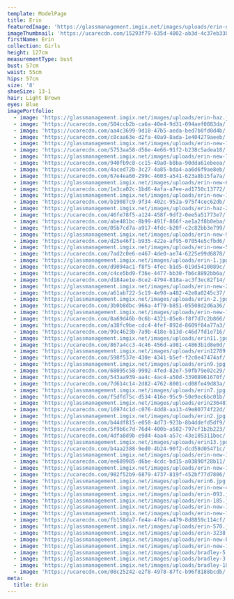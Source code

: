 ```yaml
---
template: ModelPage
title: Erin
featuredImage: 'https://glassmanagement.imgix.net/images/uploads/erin-new-banner.jpg'
imageThumbnail: 'https://ucarecdn.com/15293f79-635d-4002-ab3d-4c37eb338f61/'
firstName: Erin
collection: Girls
height: 127cm
measurementType: bust
bust: 57cm
waist: 55cm
hips: 57cm
size: '8'
shoeSize: 13-1
hair: Light Brown
eyes: Blue
imagePortfolio:
  - image: 'https://glassmanagement.imgix.net/images/uploads/erin-haz.jpg'
  - image: 'https://ucarecdn.com/584ccb2b-ca6a-40e4-9d31-094aef0083da/'
  - image: 'https://ucarecdn.com/aa4c3699-9d18-47b5-aeda-bed7b0fd0d4b/'
  - image: 'https://ucarecdn.com/c8caa63e-d2fa-40a9-8ada-1e404279aeeb/'
  - image: 'https://glassmanagement.imgix.net/images/uploads/erin-new-1o11.jpg'
  - image: 'https://ucarecdn.com/5753aa58-d56e-4e66-91f2-b238c5adea18/'
  - image: 'https://glassmanagement.imgix.net/images/uploads/erin-new-7.jpg'
  - image: 'https://ucarecdn.com/940fb9c8-cc15-49a0-b8ba-90dda61ebeea/'
  - image: 'https://ucarecdn.com/4aced72b-3c27-4a85-bda4-aa6d6f9ae8eb/'
  - image: 'https://ucarecdn.com/67e4ea60-299c-4603-a541-623a8b15fa7a/'
  - image: 'https://glassmanagement.imgix.net/images/uploads/erin-new-6.jpg'
  - image: 'https://ucarecdn.com/1e3ca02c-1bd6-4afa-a7ee-ad1750c13772/'
  - image: 'https://glassmanagement.imgix.net/images/uploads/erin-new-1.jpg'
  - image: 'https://ucarecdn.com/b19087c9-9f34-402c-952a-975f4cec62db/'
  - image: 'https://glassmanagement.imgix.net/images/uploads/erin-haz-2.jpg'
  - image: 'https://ucarecdn.com/46fe78f5-a124-458f-9df2-0ee5a51773e7/'
  - image: 'https://ucarecdn.com/abe481bc-8b99-491f-866f-ae1a2f8b0eba/'
  - image: 'https://ucarecdn.com/05b7cd7a-a917-4fdc-b20f-c2c82bb3e799/'
  - image: 'https://glassmanagement.imgix.net/images/uploads/erin-new-9.jpg'
  - image: 'https://ucarecdn.com/d25e46f1-b935-422e-af95-07054e5cfbd6/'
  - image: 'https://glassmanagement.imgix.net/images/uploads/erin-new-5.jpg'
  - image: 'https://ucarecdn.com/7ad2c0e6-e467-4de0-ae74-6225e99d6878/'
  - image: 'https://glassmanagement.imgix.net/images/uploads/erin-1.jpg'
  - image: 'https://ucarecdn.com/d9094ac1-f8f5-4fec-b1d5-019d5410089c/'
  - image: 'https://ucarecdn.com/c4ce5bd9-f36e-4477-bb30-fb6c8892bb6a/'
  - image: 'https://ucarecdn.com/d184ae1e-8ce2-4794-818a-ac3f3ec82f14/'
  - image: 'https://glassmanagement.imgix.net/images/uploads/erin-new-2.jpg'
  - image: 'https://ucarecdn.com/a61ab722-5c19-4e98-a482-42e8a0245c37/'
  - image: 'https://glassmanagement.imgix.net/images/uploads/erin-2.jpg'
  - image: 'https://ucarecdn.com/3b0b8dbc-966a-4f79-b851-05508d2d6a36/'
  - image: 'https://glassmanagement.imgix.net/images/uploads/erin-new-12.jpg'
  - image: 'https://ucarecdn.com/8a69d46b-0c6b-4321-85e8-f8f7d7c2b866/'
  - image: 'https://ucarecdn.com/a38fc9be-cdc4-4fef-892d-8609f84a77a3/'
  - image: 'https://ucarecdn.com/99c4623b-7a9b-418e-b13d-c46d7fd1e716/'
  - image: 'https://glassmanagement.imgix.net/images/uploads/erin11.jpg'
  - image: 'https://ucarecdn.com/867a4cc3-4c46-456d-a981-c4863b1d8e0d/'
  - image: 'https://glassmanagement.imgix.net/images/uploads/erin12789.jpg'
  - image: 'https://ucarecdn.com/598f537e-430e-4341-b5ef-f2c0e47474af/'
  - image: 'https://glassmanagement.imgix.net/images/uploads/erin9.jpg'
  - image: 'https://ucarecdn.com/68095c58-9992-4fed-82e7-50fb79e02c29/'
  - image: 'https://ucarecdn.com/543aa939-aa4c-4ac4-a50d-33908961670f/'
  - image: 'https://ucarecdn.com/7d614c14-2d82-4762-8001-cd08fe49d83a/'
  - image: 'https://glassmanagement.imgix.net/images/uploads/erin7.jpg'
  - image: 'https://ucarecdn.com/f5dfd75c-d534-416e-95c9-50e9ec6bc01b/'
  - image: 'https://glassmanagement.imgix.net/images/uploads/erin2364879.jpg'
  - image: 'https://ucarecdn.com/16974c1d-c076-4dd8-aa13-49e80774f22d/'
  - image: 'https://glassmanagement.imgix.net/images/uploads/erin2.jpg'
  - image: 'https://ucarecdn.com/b44df815-e058-4d73-923b-8b4ddefd5df9/'
  - image: 'https://ucarecdn.com/5f9b6c7d-76d4-400b-a582-797cf1b2b223/'
  - image: 'https://ucarecdn.com/4dfa8d9b-e9d4-4aa4-a57c-43e105311bec/'
  - image: 'https://glassmanagement.imgix.net/images/uploads/erin13.jpg'
  - image: 'https://ucarecdn.com/b4aa2388-9ed0-4b24-90f2-dcd58d05471c/'
  - image: 'https://glassmanagement.imgix.net/images/uploads/erin-new-3.jpg'
  - image: 'https://ucarecdn.com/ee689985-d6be-4cdc-bd15-a03890f28b11/'
  - image: 'https://glassmanagement.imgix.net/images/uploads/erin-new-13.jpg'
  - image: 'https://ucarecdn.com/982f52b9-6879-4737-819f-452bf77d7806/'
  - image: 'https://glassmanagement.imgix.net/images/uploads/erin6.jpg'
  - image: 'https://glassmanagement.imgix.net/images/uploads/erin-new-4.jpg'
  - image: 'https://glassmanagement.imgix.net/images/uploads/erin-093.jpg'
  - image: 'https://glassmanagement.imgix.net/images/uploads/erin-185.jpg'
  - image: 'https://glassmanagement.imgix.net/images/uploads/erin-new-13111.jpg'
  - image: 'https://glassmanagement.imgix.net/images/uploads/erin-new-141.jpg'
  - image: 'https://ucarecdn.com/fb158da7-fe4a-4f6e-a479-8d8859c114cf/'
  - image: 'https://glassmanagement.imgix.net/images/uploads/erin-570.jpg'
  - image: 'https://glassmanagement.imgix.net/images/uploads/erin-3238.jpg'
  - image: 'https://glassmanagement.imgix.net/images/uploads/erin-new-banner.jpg'
  - image: 'https://glassmanagement.imgix.net/images/uploads/erin-new-19.jpg'
  - image: 'https://glassmanagement.imgix.net/images/uploads/bradley-5.jpg'
  - image: 'https://glassmanagement.imgix.net/images/uploads/bradley-3.jpg'
  - image: 'https://glassmanagement.imgix.net/images/uploads/bradley-10.jpg'
  - image: 'https://ucarecdn.com/08c25242-e2f8-4978-87fc-b96f8188bcdb/'
meta:
  title: Erin
---
```


